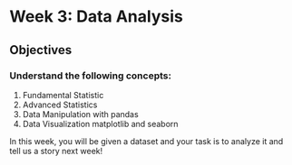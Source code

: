 # Week 3: Data Analysis
## Objectives
### Understand the following concepts:

  1. Fundamental Statistic
  2. Advanced Statistics
  3. Data Manipulation with pandas
  4. Data Visualization matplotlib and seaborn

In this week, you will be given a dataset and your task is to analyze it and tell us a story next week!
